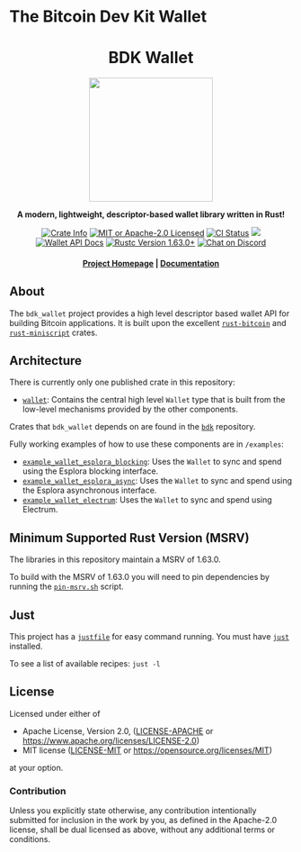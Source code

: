 # The Bitcoin Dev Kit Wallet

<div align="center">
  <h1>BDK Wallet</h1>

  <img src="./static/bdk.png" width="220" />

  <p>
    <strong>A modern, lightweight, descriptor-based wallet library written in Rust!</strong>
  </p>

  <p>
    <a href="https://crates.io/crates/bdk_wallet"><img alt="Crate Info" src="https://img.shields.io/crates/v/bdk_wallet.svg"/></a>
    <a href="https://github.com/bitcoindevkit/bdk_wallet/blob/master/LICENSE"><img alt="MIT or Apache-2.0 Licensed" src="https://img.shields.io/badge/license-MIT%2FApache--2.0-blue.svg"/></a>
    <a href="https://github.com/bitcoindevkit/bdk_wallet/actions?query=workflow%3ACI"><img alt="CI Status" src="https://github.com/bitcoindevkit/bdk_wallet/workflows/CI/badge.svg"></a>
    <a href="https://coveralls.io/github/bitcoindevkit/bdk_wallet?branch=master"><img src="https://coveralls.io/repos/github/bitcoindevkit/bdk_wallet/badge.svg?branch=master"/></a>
    <a href="https://docs.rs/bdk_wallet"><img alt="Wallet API Docs" src="https://img.shields.io/badge/docs.rs-bdk_wallet-green"/></a>
    <a href="https://blog.rust-lang.org/2022/08/11/Rust-1.63.0.html"><img alt="Rustc Version 1.63.0+" src="https://img.shields.io/badge/rustc-1.63.0%2B-lightgrey.svg"/></a>
    <a href="https://discord.gg/d7NkDKm"><img alt="Chat on Discord" src="https://img.shields.io/discord/753336465005608961?logo=discord"></a>
  </p>

  <h4>
    <a href="https://bitcoindevkit.org">Project Homepage</a>
    <span> | </span>
    <a href="https://docs.rs/bdk_wallet">Documentation</a>
  </h4>
</div>

## About

The `bdk_wallet` project provides a high level descriptor based wallet API for building Bitcoin applications.
It is built upon the excellent [`rust-bitcoin`] and [`rust-miniscript`] crates.

## Architecture

There is currently only one published crate in this repository:

- [`wallet`](./wallet): Contains the central high level `Wallet` type that is built from the low-level mechanisms provided by the other components.

Crates that `bdk_wallet` depends on are found in the [`bdk`] repository.

Fully working examples of how to use these components are in `/examples`:

- [`example_wallet_esplora_blocking`](examples/example_wallet_esplora_blocking): Uses the `Wallet` to sync and spend using the Esplora blocking interface.
- [`example_wallet_esplora_async`](examples/example_wallet_esplora_async): Uses the `Wallet` to sync and spend using the Esplora asynchronous interface.
- [`example_wallet_electrum`](examples/example_wallet_electrum): Uses the `Wallet` to sync and spend using Electrum.

[`bdk`]: https://github.com/bitcoindevkit/bdk
[`rust-miniscript`]: https://github.com/rust-bitcoin/rust-miniscript
[`rust-bitcoin`]: https://github.com/rust-bitcoin/rust-bitcoin

## Minimum Supported Rust Version (MSRV)

The libraries in this repository maintain a MSRV of 1.63.0.

To build with the MSRV of 1.63.0 you will need to pin dependencies by running the [`pin-msrv.sh`](./ci/pin-msrv.sh) script.

## Just

This project has a [`justfile`](/justfile) for easy command running. You must have [`just`](https://github.com/casey/just) installed.

To see a list of available recipes: `just -l`

## License

Licensed under either of

* Apache License, Version 2.0, ([LICENSE-APACHE](LICENSE-APACHE) or <https://www.apache.org/licenses/LICENSE-2.0>)
* MIT license ([LICENSE-MIT](LICENSE-MIT) or <https://opensource.org/licenses/MIT>)

at your option.

### Contribution

Unless you explicitly state otherwise, any contribution intentionally
submitted for inclusion in the work by you, as defined in the Apache-2.0
license, shall be dual licensed as above, without any additional terms or
conditions.
